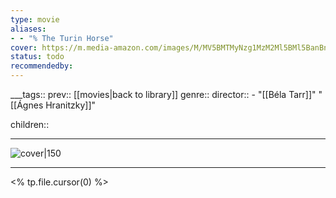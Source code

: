 ```yaml
---
type: movie
aliases:
- - "% The Turin Horse"
cover: https://m.media-amazon.com/images/M/MV5BMTMyNzg1MzM2Ml5BMl5BanBnXkFtZTcwMzQ5NjcxNw@@._V1_SX300.jpg
status: todo
recommendedby:
---
```

___tags:: prev:: [[movies|back to library]]
genre::
director:: - "[[Béla Tarr]]" "[[Ágnes Hranitzky]]"
  
  
children::
___
![cover|150](https://m.media-amazon.com/images/M/MV5BMTMyNzg1MzM2Ml5BMl5BanBnXkFtZTcwMzQ5NjcxNw@@._V1_SX300.jpg)
___
<% tp.file.cursor(0) %>
